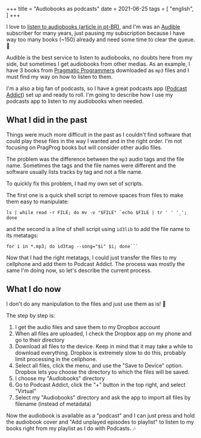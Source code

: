 +++
title = "Audiobooks as podcasts"
date = 2021-06-25
tags = [
    "english",
]
+++

I love to [listen to audiobooks (article in pt-BR)](/audiobooks), and I'm was an
[Audible](https://audible.com) subscriber for many years, just pausing my
subscription because I have way too many books (~150) already and need some time
to clear the queue. 🙂

Audible is the best service to listen to audiobooks, no doubts here from my
side, but sometimes I get audiobooks from other medias. As an example, I have 3
books from [Pragmatic Programmers](https://pragprog.com/categories/audio-books/)
downloaded as `mp3` files and I must find my way on how to listen to them.

I'm a also a big fan of podcasts, so I have a great podcasts app ([Podcast
Addict](https://podcastaddict.com/)) set up and ready to roll. I'm going to
describe how I use my podcasts app to listen to my audiobooks when needed.

## What I did in the past

Things were much more difficult in the past as I couldn't find software that
could play these files in the way I wanted and in the right order. I'm not
focusing on PragProg books but will consider other audio files.

The problem was the difference between the `mp3` audio tags and the file name.
Sometimes the tags and the file names were different and the software usually
lists tracks by tag and not a file name.

To quickly fix this problem, I had my own set of scripts.

The first one is a quick shell script to remove spaces from files to make them
easy to manipulate:

```
ls | while read -r FILE; do mv -v "$FILE" `echo $FILE | tr ' ' '_'; done
```

and the second is a line of shell script using `id3lib` to add the file name to its metatags:

```
for i in *.mp3; do id3tag --song="$i" $i; done```
```

Now that I had the right metatags, I could just transfer the files to my
cellphone and add them to Podcast Addict. The process was mostly the same I'm
doing now, so let's describe the current process.

## What I do now

I don't do any manipulation to the files and just use them as is! 🙂

The step by step is:

1. I get the audio files and save them to my Dropbox account
1. When all files are uploaded, I check the Dropbox app on my phone and go to
   their directory
1. Download all files to the device. Keep in mind that it may take a while to
   download everything. Dropbox is extremely slow to do this, probably limit
   processing in the cellphone.
1. Select all files, click the menu, and use the "Save to Device" option.
   Dropbox lets you choose the directory to which the files will be saved.
1. I choose my "Audiobooks" directory
1. Go to Podcast Addict, click the "+" button in the top right, and select "Virtual"
1. Select my "Audiobooks" directory and ask the app to import all files by filename (instead of metadata)

Now the audiobook is available as a "podcast" and I can just press and hold the
audiobook cover and "Add unplayed episodes to playlist" to listen to my books
right from my playlist as I do with Podcasts. 🎶
